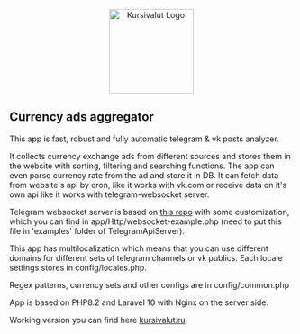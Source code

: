 <p align="center"><a href="https://moscow.kursivalut.ru" target="_blank"><img src="https://valuta-dn.ru/img/pig.svg" width="150" alt="Kursivalut Logo"></a></p>

## Currency ads aggregator
<p>This app is fast, robust and fully automatic telegram & vk posts analyzer.</p>
<p>It collects currency exchange ads from different sources and stores them in the website with sorting, filtering and searching functions. The app can even parse currency rate from the ad and store it in DB. It can fetch data from website's api by cron, like it works with vk.com or receive data on it's own api like it works with telegram-websocket server.</p>

<p>Telegram websocket server is based on <a href="https://github.com/xtrime-ru/TelegramApiServer">this repo</a> with some customization, which you can find in app/Http/websocket-example.php (need to put this file in 'examples' folder of TelegramApiServer).</p>
<p>This app has multilocalization which means that you can use different domains for different sets of telegram channels or vk publics. Each locale settings stores in config/locales.php.</p>
<p>Regex patterns, currency sets and other configs are in config/common.php</p>
<p>App is based on PHP8.2 and Laravel 10 with Nginx on the server side.</p>
<p>Working version you can find here <a href="https://moscow.kursivalut.ru">kursivalut.ru</a>.</p>
